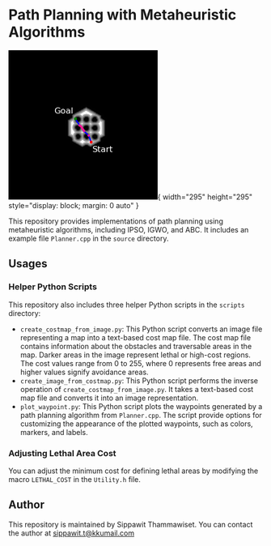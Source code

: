 # Path Planning with Metaheuristic Algorithms

![](Path%20Planning.png "Path Planning"){ width="295" height="295" style="display: block; margin: 0 auto" }

This repository provides implementations of path planning using metaheuristic algorithms, 
including IPSO, IGWO, and ABC. It includes an example file `Planner.cpp` in the `source` directory.

## Usages

### Helper Python Scripts

This repository also includes three helper Python scripts in the `scripts` directory:

- `create_costmap_from_image.py`: This Python script converts an image file representing 
a map into a text-based cost map file. The cost map file contains information about the obstacles 
and traversable areas in the map. Darker areas in the image represent lethal or high-cost regions.
The cost values range from 0 to 255, where 0 represents free areas and higher values signify avoidance areas.
- `create_image_from_costmap.py`: This Python script performs the inverse operation of `create_costmap_from_image.py`. 
It takes a text-based cost map file and converts it into an image representation.
- `plot_waypoint.py`: This Python script plots the waypoints generated by a path planning algorithm from `Planner.cpp`.
The script provide options for customizing the appearance of the plotted waypoints, 
such as colors, markers, and labels.

### Adjusting Lethal Area Cost

You can adjust the minimum cost for defining lethal areas by modifying the macro `LETHAL_COST` in the `Utility.h` file.

## Author

This repository is maintained by Sippawit Thammawiset. You can contact the author at sippawit.t@kkumail.com
